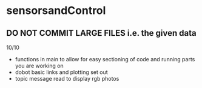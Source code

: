 # sensorsandControl

## DO NOT COMMIT LARGE FILES i.e. the given data 

10/10 
- functions in main to allow for easy sectioning of code and running parts you are working on 
- dobot basic links and plotting set out
- topic message read to display rgb photos 
